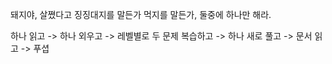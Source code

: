 돼지야, 살쪘다고 징징대지를 말든가 먹지를 말든가, 둘중에 하나만 해라.

하나 읽고 -> 하나 외우고 -> 레벨별로 두 문제 복습하고 -> 하나 새로 풀고 -> 문서 읽고 -> 푸셥
